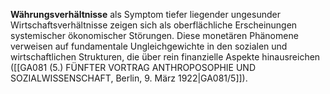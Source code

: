 
**Währungsverhältnisse** als Symptom tiefer liegender ungesunder Wirtschaftsverhältnisse zeigen sich als oberflächliche Erscheinungen systemischer ökonomischer Störungen. Diese monetären Phänomene verweisen auf fundamentale Ungleichgewichte in den sozialen und wirtschaftlichen Strukturen, die über rein finanzielle Aspekte hinausreichen ([[GA081 (5.) FÜNFTER VORTRAG ANTHROPOSOPHIE UND SOZIALWISSENSCHAFT, Berlin, 9. März 1922|GA081/5]]).
